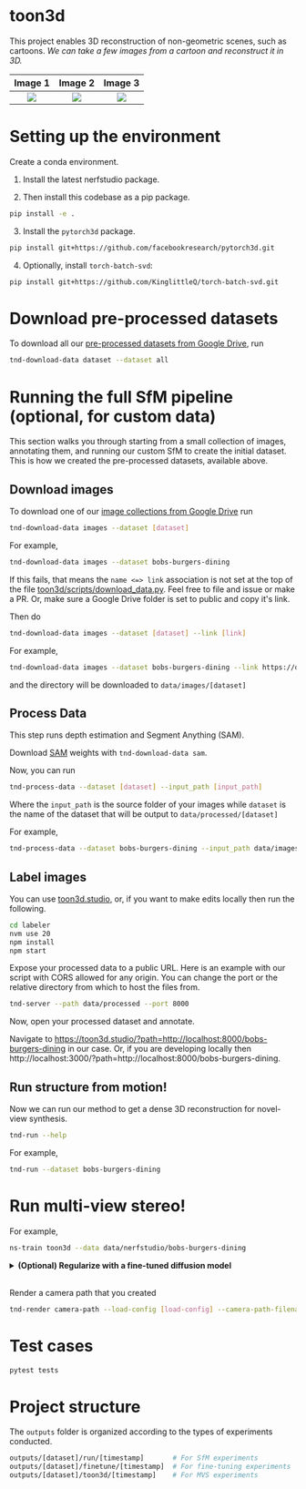 # toon3d

This project enables 3D reconstruction of non-geometric scenes, such as cartoons. _We can take a few images from a cartoon and reconstruct it in 3D._

|   Image 1   |   Image 2   |   Image 3   |
| :------------------------: | :--------------------------: | :-------------------------: |
| ![](media/randm_left.jpeg) | ![](media/randm_center.jpeg) | ![](media/randm_right.jpeg) |

# Setting up the environment

Create a conda environment. 

1. Install the latest nerfstudio package.

2. Then install this codebase as a pip package.

```bash
pip install -e .
```

3. Install the `pytorch3d` package.

```bash
pip install git+https://github.com/facebookresearch/pytorch3d.git
```

4. Optionally, install `torch-batch-svd`:

```bash
pip install git+https://github.com/KinglittleQ/torch-batch-svd.git
```

# Download pre-processed datasets

To download all our [pre-processed datasets from Google Drive](TODO), run

```bash
tnd-download-data dataset --dataset all
```

# Running the full SfM pipeline (optional, for custom data)

This section walks you through starting from a small collection of images, annotating them, and running our custom SfM to create the initial dataset. This is how we created the pre-processed datasets, available above.

## Download images

To download one of our [image collections from Google Drive](https://drive.google.com/drive/folders/11ogFtOOBB-UIq6seMukYncqqFacxBn5-?usp=drive_link) run

```bash
tnd-download-data images --dataset [dataset]
```

For example,

```bash
tnd-download-data images --dataset bobs-burgers-dining
```

If this fails, that means the `name <=> link` association is not set at the top of the file [toon3d/scripts/download_data.py](toon3d/scripts/download_data.py). Feel free to file and issue or make a PR. Or, make sure a Google Drive folder is set to public and copy it's link.

Then do

```bash
tnd-download-data images --dataset [dataset] --link [link]
```

For example,

```bash
tnd-download-data images --dataset bobs-burgers-dining --link https://drive.google.com/drive/folders/1eicpYlQRUMuCbWfBG5SZev_4Y8FKHMKS?usp=drive_link
```

and the directory will be downloaded to `data/images/[dataset]`

## Process Data

This step runs depth estimation and Segment Anything (SAM).

Download [SAM](https://github.com/facebookresearch/segment-anything) weights with `tnd-download-data sam`.

Now, you can run

```bash
tnd-process-data --dataset [dataset] --input_path [input_path]
```

Where the `input_path` is the source folder of your images while `dataset` is the name of the dataset that will be output to `data/processed/[dataset]`

For example,

```bash
tnd-process-data --dataset bobs-burgers-dining --input_path data/images/bobs-burgers-dining
```

## Label images

You can use [toon3d.studio](https://toon3d.studio/), or, if you want to make edits locally then run the following.

```bash
cd labeler
nvm use 20
npm install
npm start
```

Expose your processed data to a public URL. Here is an example with our script with CORS allowed for any origin. You can change the port or the relative directory from which to host the files from.

```bash
tnd-server --path data/processed --port 8000
```

Now, open your processed dataset and annotate.

Navigate to https://toon3d.studio/?path=http://localhost:8000/bobs-burgers-dining in our case. Or, if you are developing locally then http://localhost:3000/?path=http://localhost:8000/bobs-burgers-dining.

## Run structure from motion!

Now we can run our method to get a dense 3D reconstruction for novel-view synthesis.

```bash
tnd-run --help
```

For example,

```bash
tnd-run --dataset bobs-burgers-dining
```

# Run multi-view stereo!

For example,

```bash
ns-train toon3d --data data/nerfstudio/bobs-burgers-dining
```

<details>
<summary><strong>(Optional) Regularize with a fine-tuned diffusion model</strong></summary>
<br>

<blockquote style="margin: 0 0 0 20px; border-left: 3px solid #4CAF50; padding: 0 10px;">

We can fine-tune a diffusion model on our data, and then we can apply it while optimizing the 3D model. Check out the wandb logs to see training progress.

```bash
python toon3d/scripts/finetune.py --dataset [dataset]
```


For exmaple,

```bash
python toon3d/scripts/finetune.py --dataset bobs-burgers-dining
```

Now, optimize with the fine-tuned model as a prior.

```bash
TODO!
```
</blockquote>
</details>
<br>

Render a camera path that you created

```bash
tnd-render camera-path --load-config [load-config] --camera-path-filename [camera-path-filename] --output-path [output-path].mp4
```

# Test cases

```bash
pytest tests
```

# Project structure

The `outputs` folder is organized according to the types of experiments conducted.

```bash
outputs/[dataset]/run/[timestamp]       # For SfM experiments
outputs/[dataset]/finetune/[timestamp]  # For fine-tuning experiments
outputs/[dataset]/toon3d/[timestamp]    # For MVS experiments
```
